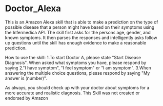 # Doctor_Alexa

This is an Amazon Alexa skill that is able to make a prediction on the type of possible disease that a person might have 
based on their symptoms using the Infermedica API. The skill first asks for the persons age, gender, and known symptoms. It 
then parses the responses and intelligently asks follow up questions until the skill has enough evidence to make a 
reasonable prediction.

How to use the skill:
  1.To start Doctor A, please state "Start Disease Diagnosis". When asked what symptoms you have, please respond by saying 
  2."I have symptom", "I feel symptom" or "I am symptom". 
  3.When answering the multiple choice questions, please respond by saying "My answer is (number)". 
  
As always, you should check up with your doctor about symptoms for a more accurate and realistic diagnosis. 
This Skill was not created or endorsed by Amazon
